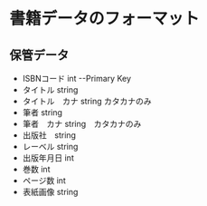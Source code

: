 # 書籍データのフォーマット

## 保管データ
* ISBNコード int --Primary Key
* タイトル string
* タイトル　カナ string カタカナのみ
* 筆者 string
* 筆者　カナ string　カタカナのみ
* 出版社　string
* レーベル string
* 出版年月日 int
* 巻数 int
* ページ数 int
* 表紙画像 string